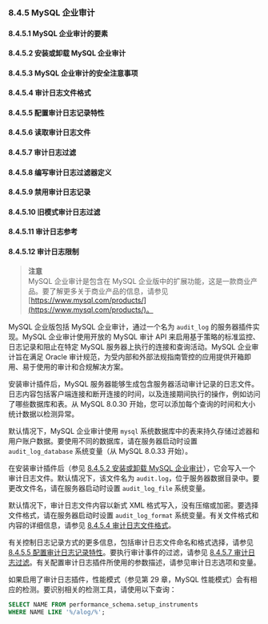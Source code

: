### 8.4.5 MySQL 企业审计

#### 8.4.5.1 MySQL 企业审计的要素
#### 8.4.5.2 安装或卸载 MySQL 企业审计
#### 8.4.5.3 MySQL 企业审计的安全注意事项
#### 8.4.5.4 审计日志文件格式
#### 8.4.5.5 配置审计日志记录特性
#### 8.4.5.6 读取审计日志文件
#### 8.4.5.7 审计日志过滤
#### 8.4.5.8 编写审计日志过滤器定义
#### 8.4.5.9 禁用审计日志记录
#### 8.4.5.10 旧模式审计日志过滤
#### 8.4.5.11 审计日志参考
#### 8.4.5.12 审计日志限制

> **注意**  
> MySQL 企业审计是包含在 MySQL 企业版中的扩展功能，这是一款商业产品。要了解更多关于商业产品的信息，请参见 [https://www.mysql.com/products/](https://www.mysql.com/products/)。

MySQL 企业版包括 MySQL 企业审计，通过一个名为 `audit_log` 的服务器插件实现。MySQL 企业审计使用开放的 MySQL 审计 API 来启用基于策略的标准监控、日志记录和阻止在特定 MySQL 服务器上执行的连接和查询活动。MySQL 企业审计旨在满足 Oracle 审计规范，为受内部和外部法规指南管控的应用提供开箱即用、易于使用的审计和合规解决方案。

安装审计插件后，MySQL 服务器能够生成包含服务器活动审计记录的日志文件。日志内容包括客户端连接和断开连接的时间，以及连接期间执行的操作，例如访问了哪些数据库和表。从 MySQL 8.0.30 开始，您可以添加每个查询的时间和大小统计数据以检测异常。

默认情况下，MySQL 企业审计使用 `mysql` 系统数据库中的表来持久存储过滤器和用户账户数据。要使用不同的数据库，请在服务器启动时设置 `audit_log_database` 系统变量（从 MySQL 8.0.33 开始）。

在安装审计插件后（参见 [8.4.5.2 安装或卸载 MySQL 企业审计](#8.4.5.2-安装或卸载-MySQL-企业审计)），它会写入一个审计日志文件。默认情况下，该文件名为 `audit.log`，位于服务器数据目录中。要更改文件名，请在服务器启动时设置 `audit_log_file` 系统变量。

默认情况下，审计日志文件内容以新式 XML 格式写入，没有压缩或加密。要选择文件格式，请在服务器启动时设置 `audit_log_format` 系统变量。有关文件格式和内容的详细信息，请参见 [8.4.5.4 审计日志文件格式](#8.4.5.4-审计日志文件格式)。

有关控制日志记录方式的更多信息，包括审计日志文件命名和格式选择，请参见 [8.4.5.5 配置审计日志记录特性](#8.4.5.5-配置审计日志记录特性)。要执行审计事件的过滤，请参见 [8.4.5.7 审计日志过滤](#8.4.5.7-审计日志过滤)。有关配置审计日志插件所使用的参数描述，请参见审计日志选项和变量。

如果启用了审计日志插件，性能模式（参见第 29 章，MySQL 性能模式）会有相应的检测。要识别相关的检测工具，请使用以下查询：

```sql
SELECT NAME FROM performance_schema.setup_instruments
WHERE NAME LIKE '%/alog/%';
```
